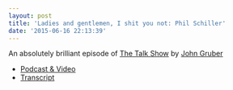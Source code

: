 ```yaml
---
layout: post
title: 'Ladies and gentlemen, I shit you not: Phil Schiller'
date: '2015-06-16 22:13:39'
---
```


An absolutely brilliant episode of [The Talk Show](http://daringfireball.net/thetalkshow/) by [John Gruber](http://daringfireball.net/)

* [Podcast & Video](http://daringfireball.net/thetalkshow/2015/06/09/ep-123)
* [Transcript](http://www.imore.com/gruber-and-schiller-our-full-transcript-talk-show-wwdc)